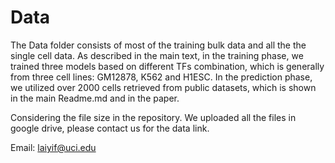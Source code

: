 # Data
The Data folder consists of most of the training bulk data and all the the single cell data.
As described in the main text, in the training phase, we trained three models based on different TFs combination, which is generally from three cell lines: GM12878, K562 and H1ESC. 
In the prediction phase, we utilized over 2000 cells retrieved from public datasets, which is shown in the main Readme.md and in the paper.

Considering the file size in the repository. We uploaded all the files in google drive, please contact us for the data link.

Email: laiyif@uci.edu
